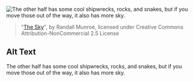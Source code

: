 ![The other half has some cool shipwrecks, rocks, and snakes, but if you move those out of the way, it also has more sky.](https://imgs.xkcd.com/comics/the_sky.png)
> "[The Sky](https://xkcd.com/1556/)", by Randall Munroe, licensed under Creative Commons Attribution-NonCommercial 2.5 License

## Alt Text
The other half has some cool shipwrecks, rocks, and snakes, but if you move those out of the way, it also has more sky.
